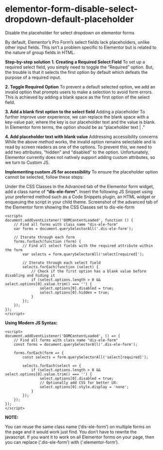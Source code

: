 # elementor-form-disable-select-dropdown-default-placeholder
Disable the placeholder for select dropdown on elementor forms


By default, Elementor’s Pro Form’s select fields lack placeholders, unlike other input fields. This isn’t a problem specific to Elementor but is related to the nature of group fields in HTML.


**Step-by-step solution**
**1. Creating a Required Select Field**
To set up a required select field, you simply need to toggle the “Required” option. But, the trouble is that it selects the first option by default which defeats the purpose of a required input.


**2. Toggle Required Option**
To prevent a default selected option, we add an invalid option that prompts users to make a selection to avoid form errors. This is achieved by adding a blank space as the first option of the select field.


**3. Add a blank first option to the select field**
Adding a placeholder
To further improve user experience, we can replace the blank space with a key-value pair, where the key is our placeholder text and the value is blank. In Elementor form terms, the option should be as “placeholder text | .”


**4. Add placeholder text with blank value**
Addressing accessibility concerns
While the above method works, the invalid option remains selectable and is read by screen readers as one of the options. To prevent this, we need to add two attributes, “hidden” and “disabled” to the option. Unfortunately, Elementor currently does not natively support adding custom attributes, so we turn to Custom JS.


**Implementing custom JS for accessibility**
To ensure the placeholder option cannot be selected, follow these steps:


Under the CSS Classes in the Advanced tab of the Elementor form widget, add a class name of **“dis-ele-form“**.
Insert the following JS Snippet using your preferred method such as a Code Snippets plugin, an HTML widget or enqueuing the script in your child theme.
Screenshot of the advanced tab of the Elementor form showing the CSS Classes set to dis-ele-form

```
<script>
document.addEventListener('DOMContentLoaded', function () {
    // Find all forms with class name "dis-ele-form"
    var forms = document.querySelectorAll('.dis-ele-form');

    // Iterate through each form
    forms.forEach(function (form) {
        // Find all select fields with the required attribute within the form
        var selects = form.querySelectorAll('select[required]');

        // Iterate through each select field
        selects.forEach(function (select) {
            // Check if the first option has a blank value before disabling and hiding it
            if (select.options.length > 0 && select.options[0].value.trim() === '') {
                select.options[0].disabled = true;
                select.options[0].hidden = true;
            }
        });
    });
});
</script>
```


**Using Modern JS Syntax:**

```
<script>
document.addEventListener('DOMContentLoaded', () => {
    // Find all forms with class name "dis-ele-form"
    const forms = document.querySelectorAll('.dis-ele-form');

    forms.forEach(form => {
        const selects = form.querySelectorAll('select[required]');

        selects.forEach(select => {
            if (select.options.length > 0 && select.options[0].value.trim() === '') {
                select.options[0].disabled = true;
                // Optionally add CSS for better UX:
                select.options[0].style.display = 'none';
            }
        });
    });
});
</script>
```

**NOTE:**

You can reuse the same class name (‘dis-ele-form’) on multiple forms on the page and it would work just find. You don’t have to rewrite the javascript.
If you want it to work on all Elementor forms on your page, then you can replace (‘.dis-ele-form’) with (‘.elementor-form’).
